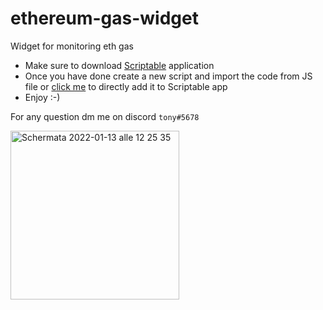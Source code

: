 # ethereum-gas-widget

Widget for monitoring eth gas
- Make sure to download [Scriptable](https://scriptable.app/) application
- Once you have done create a new script and import the code from JS file or [click me](https://open.scriptable.app/run/%5BPUBLIC%5DETH%20GAS) to directly add it to Scriptable app
- Enjoy :-)

For any question dm me on discord ```tony#5678```

<img width="270" alt="Schermata 2022-01-13 alle 12 25 35" src="https://user-images.githubusercontent.com/36080867/149321838-e1b833d1-1697-4318-9aab-67c7bd83dcbd.png">
